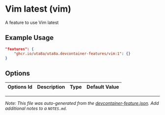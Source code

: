 
# Vim latest (vim)

A feature to use Vim latest

## Example Usage

```json
"features": {
    "ghcr.io/uta8a/uta8a.devcontainer-features/vim:1": {}
}
```

## Options

| Options Id | Description | Type | Default Value |
|-----|-----|-----|-----|




---

_Note: This file was auto-generated from the [devcontainer-feature.json](https://github.com/uta8a/uta8a.devcontainer-features/blob/main/src/vim/devcontainer-feature.json).  Add additional notes to a `NOTES.md`._
